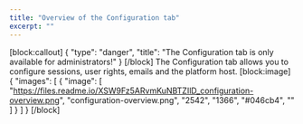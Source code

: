 ```yaml
---
title: "Overview of the Configuration tab"
excerpt: ""
---
```

[block:callout]
{
  "type": "danger",
  "title": "The Configuration tab is only available for administrators!"
}
[/block]
The Configuration tab allows you to configure sessions, user rights, emails and the platform host.
[block:image]
{
  "images": [
    {
      "image": [
        "https://files.readme.io/XSW9Fz5ARvmKuNBTZIlD_configuration-overview.png",
        "configuration-overview.png",
        "2542",
        "1366",
        "#046cb4",
        ""
      ]
    }
  ]
}
[/block]